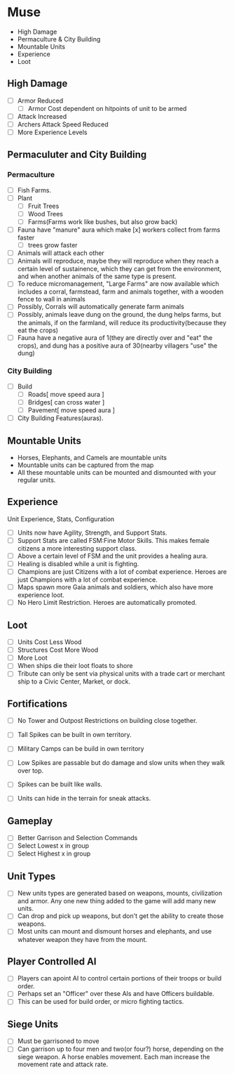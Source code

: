 # Muse

* High Damage
* Permaculture & City Building
* Mountable Units
* Experience
* Loot

## High Damage

- [ ] Armor Reduced
  - [ ] Armor Cost dependent on hitpoints of unit to be armed
- [ ] Attack Increased
- [ ] Archers Attack Speed Reduced
- [ ] More Experience Levels

## Permaculuter and City Building 

### Permaculture

- [ ] Fish Farms. 
- [ ] Plant 
  - [ ] Fruit Trees
  - [ ] Wood Trees
  - [ ] Farms(Farms work like bushes, but also grow back)
- [ ] Fauna have "manure" aura which make 
  [x] workers collect from farms faster
  - [ ] trees grow faster
- [ ] Animals will attack each other
- [ ] Animals will reproduce, maybe they will reproduce when they reach a certain level of sustainence, which they can get from the environment, and when another animals of the same type is present.
- [ ] To reduce micromanagement, "Large Farms" are now available which includes a corral, farmstead, farm and animals together, with a wooden fence to wall in animals
- [ ] Possibly, Corrals will automatically generate farm animals
- [ ] Possibly, animals leave dung on the ground, the dung helps farms, but the animals, if on the farmland, will reduce its productivity(because they eat the crops)
- [ ] Fauna have a negative aura of 1(they are directly over and "eat" the crops), and dung has a positive aura of 30(nearby villagers "use" the dung)

### City Building
- [ ] Build 
  - [ ] Roads[ move speed aura ]
  - [ ] Bridges[ can cross water ]
  - [ ] Pavement[ move speed aura ]
- [ ] City Building Features(auras). 

## Mountable Units

* Horses, Elephants, and Camels are mountable units
* Mountable units can be captured from the map
* All these mountable units can be mounted and dismounted with your regular units.

## Experience
Unit Experience, Stats, Configuration
- [ ] Units now have Agility, Strength, and Support Stats. 
- [ ] Support Stats are called FSM:Fine Motor Skills. This makes female citizens a more interesting support class. 
- [ ] Above a certain level of FSM and the unit provides a healing aura.
- [ ] Healing is disabled while a unit is fighting.
- [ ] Champions are just Citizens with a lot of combat experience. Heroes are just Champions with a lot of combat experience. 
- [ ] Maps spawn more Gaia animals and soldiers, which also have more experience loot.
- [ ] No Hero Limit Restriction. Heroes are automatically promoted.

## Loot
- [ ] Units Cost Less Wood
- [ ] Structures Cost More Wood
- [ ] More Loot
- [ ] When ships die their loot floats to shore
- [ ] Tribute can only be sent via physical units with a trade cart or merchant ship to a Civic Center, Market, or dock.

## Fortifications
- [ ] No Tower and Outpost Restrictions on building close together. 
- [ ] Tall Spikes can be built in own territory. 
- [ ] Military Camps can be build in own territory
- [ ] Low Spikes are passable but do damage and slow units when they walk over top.
- [ ] Spikes can be built like walls.
- [ ] Units can hide in the terrain for sneak attacks.


## Gameplay
- [ ] Better Garrison and Selection Commands
- [ ] Select Lowest x in group
- [ ] Select Highest x in group

## Unit Types
- [ ] New units types are generated based on weapons, mounts, civilization and armor. Any one new thing added to the game will add many new units. 
- [ ] Can drop and pick up weapons, but don't get the ability to create those weapons.
- [ ] Most units can mount and dismount horses and elephants, and use whatever weapon they have from the mount.

## Player Controlled AI

- [ ] Players can apoint AI to control certain portions of their troops or build order.
- [ ] Perhaps set an "Officer" over these AIs and have Officers buildable.
- [ ] This can be used for build order, or micro fighting tactics. 

## Siege Units
- [ ] Must be garrisoned to move
- [ ] Can garrison up to four men and two(or four?) horse, depending on the siege weapon. A horse enables movement. Each man increase the movement rate and attack rate.
